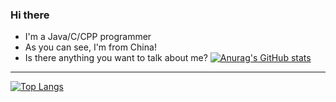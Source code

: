 ### Hi there
* I'm a Java/C/CPP programmer
* As you can see, I'm from China!
* Is there anything you want to talk about me?
[![Anurag's GitHub stats](https://github-readme-stats.vercel.app/api?username=Vera-Firefly&count_private=true&show_icons=true&theme=rose)](https://github.com/anuraghazra/github-readme-stats)
----------
[![Top Langs](https://github-readme-stats.vercel.app/api/top-langs/?username=Vera-Firefly&layout=compact)](https://github.com/anuraghazra/github-readme-stats)
